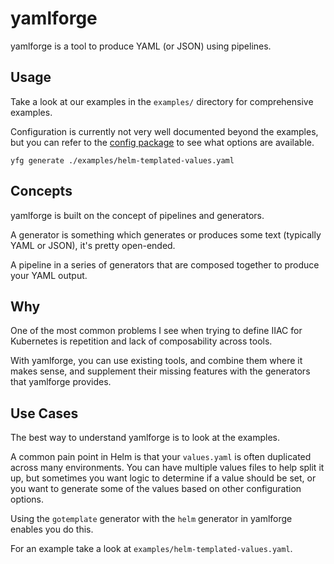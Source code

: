 # yamlforge

yamlforge is a tool to produce YAML (or JSON) using pipelines.

## Usage

Take a look at our examples in the `examples/` directory for comprehensive examples.

Configuration is currently not very well documented beyond the examples, but you can refer to the [config package](https://github.com/chancez/yamlforge/blob/main/pkg/config/config.go) to see what options are available.

```
yfg generate ./examples/helm-templated-values.yaml
```

## Concepts

yamlforge is built on the concept of pipelines and generators.

A generator is something which generates or produces some text (typically YAML or JSON), it's pretty open-ended.

A pipeline in a series of generators that are composed together to produce your YAML output.

## Why

One of the most common problems I see when trying to define IIAC for Kubernetes is repetition and lack of composability across tools.

With yamlforge, you can use existing tools, and combine them where it makes sense, and supplement their missing features with the generators that yamlforge provides.

## Use Cases

The best way to understand yamlforge is to look at the examples.

A common pain point in Helm is that your `values.yaml` is often duplicated across many environments.
You can have multiple values files to help split it up, but sometimes you want
logic to determine if a value should be set, or you want to generate some of
the values based on other configuration options.

Using the `gotemplate` generator with the `helm` generator in yamlforge enables you do this.

For an example take a look at `examples/helm-templated-values.yaml`.
